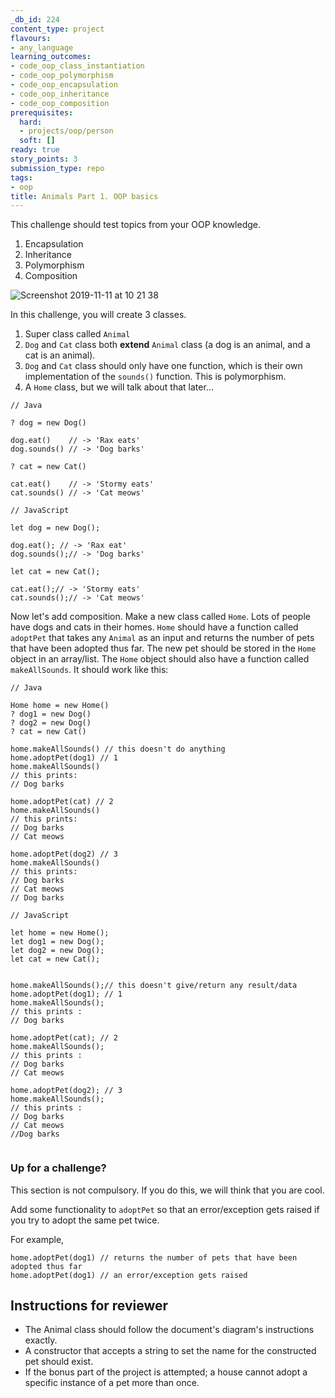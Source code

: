 ```yaml
---
_db_id: 224
content_type: project
flavours:
- any_language
learning_outcomes:
- code_oop_class_instantiation
- code_oop_polymorphism
- code_oop_encapsulation
- code_oop_inheritance
- code_oop_composition
prerequisites:
  hard:
  - projects/oop/person
  soft: []
ready: true
story_points: 3
submission_type: repo
tags:
- oop
title: Animals Part 1. OOP basics
---
```


This challenge should test topics from your OOP knowledge.

1. Encapsulation
2. Inheritance
3. Polymorphism
4. Composition

![Screenshot 2019-11-11 at 10 21 38](https://user-images.githubusercontent.com/47598382/68578218-40542900-047a-11ea-9da8-02ed02d0c798.png)

In this challenge, you will create 3 classes.

1. Super class called `Animal`
2. `Dog` and `Cat` class both **extend** `Animal` class (a dog is an animal, and a cat is an animal).
3. `Dog` and `Cat` class should only have one function, which is their own implementation of the `sounds()` function. This is polymorphism.
4. A `Home` class, but we will talk about that later...

```
// Java

? dog = new Dog()

dog.eat()    // -> 'Rax eats'
dog.sounds() // -> 'Dog barks'

? cat = new Cat()

cat.eat()    // -> 'Stormy eats'
cat.sounds() // -> 'Cat meows'
```

```
// JavaScript

let dog = new Dog();

dog.eat(); // -> 'Rax eat'
dog.sounds();// -> 'Dog barks'

let cat = new Cat();

cat.eat();// -> 'Stormy eats'
cat.sounds();// -> 'Cat meows'

```

Now let's add composition. Make a new class called `Home`. Lots of people have dogs and cats in their homes. `Home` should have a function called `adoptPet` that takes any `Animal` as an input and returns the number of pets that have been adopted thus far. The new pet should be stored in the `Home` object in an array/list. The `Home` object should also have a function called `makeAllSounds`. It should work like this:

```
// Java

Home home = new Home()
? dog1 = new Dog()
? dog2 = new Dog()
? cat = new Cat()

home.makeAllSounds() // this doesn't do anything
home.adoptPet(dog1) // 1
home.makeAllSounds()
// this prints:
// Dog barks

home.adoptPet(cat) // 2
home.makeAllSounds()
// this prints:
// Dog barks
// Cat meows

home.adoptPet(dog2) // 3
home.makeAllSounds()
// this prints:
// Dog barks
// Cat meows
// Dog barks
```

```
// JavaScript

let home = new Home();
let dog1 = new Dog();
let dog2 = new Dog();
let cat = new Cat();


home.makeAllSounds();// this doesn't give/return any result/data
home.adoptPet(dog1); // 1
home.makeAllSounds();
// this prints :
// Dog barks

home.adoptPet(cat); // 2
home.makeAllSounds();
// this prints :
// Dog barks
// Cat meows

home.adoptPet(dog2); // 3
home.makeAllSounds();
// this prints :
// Dog barks
// Cat meows
//Dog barks


```

### Up for a challenge?

This section is not compulsory. If you do this, we will think that you are cool.

Add some functionality to `adoptPet` so that an error/exception gets raised if you try to adopt the same pet twice.

For example,

```
home.adoptPet(dog1) // returns the number of pets that have been adopted thus far
home.adoptPet(dog1) // an error/exception gets raised
```

## Instructions for reviewer
- The Animal class should follow the document's diagram's instructions exactly.
- A constructor that accepts a string to set the name for the constructed pet should exist.
- If the bonus part of the project is attempted; a house cannot adopt a specific instance of a pet more than once.